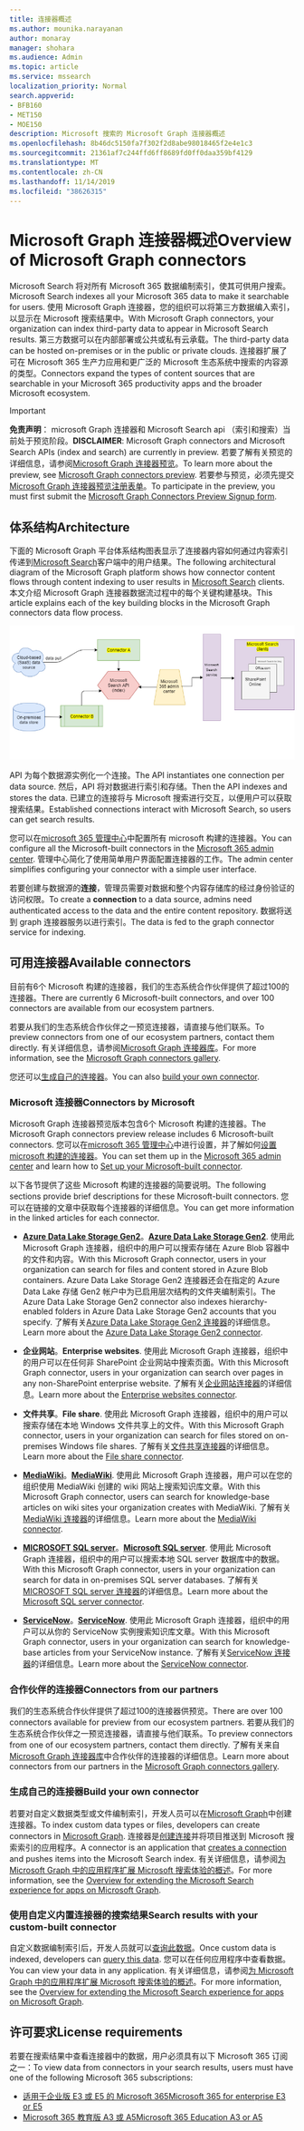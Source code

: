 ```yaml
---
title: 连接器概述
ms.author: mounika.narayanan
author: monaray
manager: shohara
ms.audience: Admin
ms.topic: article
ms.service: mssearch
localization_priority: Normal
search.appverid:
- BFB160
- MET150
- MOE150
description: Microsoft 搜索的 Microsoft Graph 连接器概述
ms.openlocfilehash: 8b46dc5150fa7f302f2d8abe98018465f2e4e1c3
ms.sourcegitcommit: 21361af7c244ffd6ff8689fd0ff0daa359bf4129
ms.translationtype: MT
ms.contentlocale: zh-CN
ms.lasthandoff: 11/14/2019
ms.locfileid: "38626315"
---
```

# <a name="overview-of-microsoft-graph-connectors"></a><span data-ttu-id="7d09e-103">Microsoft Graph 连接器概述</span><span class="sxs-lookup"><span data-stu-id="7d09e-103">Overview of Microsoft Graph connectors</span></span>

<span data-ttu-id="7d09e-104">Microsoft Search 将对所有 Microsoft 365 数据编制索引，使其可供用户搜索。</span><span class="sxs-lookup"><span data-stu-id="7d09e-104">Microsoft Search indexes all your Microsoft 365 data to make it searchable for users.</span></span> <span data-ttu-id="7d09e-105">使用 Microsoft Graph 连接器，您的组织可以将第三方数据编入索引，以显示在 Microsoft 搜索结果中。</span><span class="sxs-lookup"><span data-stu-id="7d09e-105">With Microsoft Graph connectors, your organization can index third-party data to appear in Microsoft Search results.</span></span> <span data-ttu-id="7d09e-106">第三方数据可以在内部部署或公共或私有云承载。</span><span class="sxs-lookup"><span data-stu-id="7d09e-106">The third-party data can be hosted on-premises or in the public or private clouds.</span></span> <span data-ttu-id="7d09e-107">连接器扩展了可在 Microsoft 365 生产力应用和更广泛的 Microsoft 生态系统中搜索的内容源的类型。</span><span class="sxs-lookup"><span data-stu-id="7d09e-107">Connectors expand the types of content sources that are searchable in your Microsoft 365 productivity apps and the broader Microsoft ecosystem.</span></span>

> [!IMPORTANT]
> <span data-ttu-id="7d09e-108">**免责声明**： microsoft Graph 连接器和 Microsoft Search api （索引和搜索）当前处于预览阶段。</span><span class="sxs-lookup"><span data-stu-id="7d09e-108">**DISCLAIMER**: Microsoft Graph connectors and Microsoft Search APIs (index and search) are currently in preview.</span></span> <span data-ttu-id="7d09e-109">若要了解有关预览的详细信息，请参阅[Microsoft Graph 连接器预览](connectors-preview.md)。</span><span class="sxs-lookup"><span data-stu-id="7d09e-109">To learn more about the preview, see [Microsoft Graph connectors preview](connectors-preview.md).</span></span> <span data-ttu-id="7d09e-110">若要参与预览，必须先提交[Microsoft Graph 连接器预览注册表单](https://forms.office.com/Pages/ResponsePage.aspx?id=v4j5cvGGr0GRqy180BHbRxWYgu82J_RFnMMATAS6_chUNVYwNU1CMDNZUDBSSDZKWVo2RDJDRjRLQi4u)。</span><span class="sxs-lookup"><span data-stu-id="7d09e-110">To participate in the preview, you must first submit the [Microsoft Graph Connectors Preview Signup form](https://forms.office.com/Pages/ResponsePage.aspx?id=v4j5cvGGr0GRqy180BHbRxWYgu82J_RFnMMATAS6_chUNVYwNU1CMDNZUDBSSDZKWVo2RDJDRjRLQi4u).</span></span>

## <a name="architecture"></a><span data-ttu-id="7d09e-111">体系结构</span><span class="sxs-lookup"><span data-stu-id="7d09e-111">Architecture</span></span>
<span data-ttu-id="7d09e-112">下面的 Microsoft Graph 平台体系结构图表显示了连接器内容如何通过内容索引传递到[Microsoft Search](https://docs.microsoft.com/microsoftsearch/overview-microsoft-search)客户端中的用户结果。</span><span class="sxs-lookup"><span data-stu-id="7d09e-112">The following architectural diagram of the Microsoft Graph platform shows how connector content flows through content indexing to user results in [Microsoft Search](https://docs.microsoft.com/microsoftsearch/overview-microsoft-search) clients.</span></span> <span data-ttu-id="7d09e-113">本文介绍 Microsoft Graph 连接器数据流过程中的每个关键构建基块。</span><span class="sxs-lookup"><span data-stu-id="7d09e-113">This article explains each of the key building blocks in the Microsoft Graph connectors data flow process.</span></span>

![](media/highlevel-connectors_FINAL.png)

<span data-ttu-id="7d09e-114">API 为每个数据源实例化一个连接。</span><span class="sxs-lookup"><span data-stu-id="7d09e-114">The API instantiates one connection per data source.</span></span> <span data-ttu-id="7d09e-115">然后，API 将对数据进行索引和存储。</span><span class="sxs-lookup"><span data-stu-id="7d09e-115">Then the API indexes and stores the data.</span></span> <span data-ttu-id="7d09e-116">已建立的连接将与 Microsoft 搜索进行交互，以便用户可以获取搜索结果。</span><span class="sxs-lookup"><span data-stu-id="7d09e-116">Established connections interact with Microsoft Search, so users can get search results.</span></span>

<span data-ttu-id="7d09e-117">您可以在[microsoft 365 管理中心](https://admin.microsoft.com)中配置所有 microsoft 构建的连接器。</span><span class="sxs-lookup"><span data-stu-id="7d09e-117">You can configure all the Microsoft-built connectors in the [Microsoft 365 admin center](https://admin.microsoft.com).</span></span> <span data-ttu-id="7d09e-118">管理中心简化了使用简单用户界面配置连接器的工作。</span><span class="sxs-lookup"><span data-stu-id="7d09e-118">The admin center simplifies configuring your connector with a simple user interface.</span></span>

<span data-ttu-id="7d09e-119">若要创建与数据源的**连接**，管理员需要对数据和整个内容存储库的经过身份验证的访问权限。</span><span class="sxs-lookup"><span data-stu-id="7d09e-119">To create a **connection** to a data source, admins need authenticated access to the data and the entire content repository.</span></span> <span data-ttu-id="7d09e-120">数据将送到 graph 连接器服务以进行索引。</span><span class="sxs-lookup"><span data-stu-id="7d09e-120">The data is fed to the graph connector service for indexing.</span></span>

## <a name="available-connectors"></a><span data-ttu-id="7d09e-121">可用连接器</span><span class="sxs-lookup"><span data-stu-id="7d09e-121">Available connectors</span></span>
<span data-ttu-id="7d09e-122">目前有6个 Microsoft 构建的连接器，我们的生态系统合作伙伴提供了超过100的连接器。</span><span class="sxs-lookup"><span data-stu-id="7d09e-122">There are currently 6 Microsoft-built connectors, and over 100 connectors are available from our ecosystem partners.</span></span>

<span data-ttu-id="7d09e-123">若要从我们的生态系统合作伙伴之一预览连接器，请直接与他们联系。</span><span class="sxs-lookup"><span data-stu-id="7d09e-123">To preview connectors from one of our ecosystem partners, contact them directly.</span></span> <span data-ttu-id="7d09e-124">有关详细信息，请参阅[Microsoft Graph 连接器库](connectors-gallery.md)。</span><span class="sxs-lookup"><span data-stu-id="7d09e-124">For more information, see the [Microsoft Graph connectors gallery](connectors-gallery.md).</span></span>

<span data-ttu-id="7d09e-125">您还可以[生成自己的连接器](https://docs.microsoft.com/graph/search-concept-overview)。</span><span class="sxs-lookup"><span data-stu-id="7d09e-125">You can also [build your own connector](https://docs.microsoft.com/graph/search-concept-overview).</span></span>

### <a name="connectors-by-microsoft"></a><span data-ttu-id="7d09e-126">Microsoft 连接器</span><span class="sxs-lookup"><span data-stu-id="7d09e-126">Connectors by Microsoft</span></span>
<span data-ttu-id="7d09e-127">Microsoft Graph 连接器预览版本包含6个 Microsoft 构建的连接器。</span><span class="sxs-lookup"><span data-stu-id="7d09e-127">The Microsoft Graph connectors preview release includes 6 Microsoft-built connectors.</span></span> <span data-ttu-id="7d09e-128">您可以在[microsoft 365 管理中心](https://admin.microsoft.com)中进行设置，并了解如何[设置 microsoft 构建的连接器](configure-connector.md)。</span><span class="sxs-lookup"><span data-stu-id="7d09e-128">You can set them up in the [Microsoft 365 admin center](https://admin.microsoft.com) and learn how to [Set up your Microsoft-built connector](configure-connector.md).</span></span>

<span data-ttu-id="7d09e-129">以下各节提供了这些 Microsoft 构建的连接器的简要说明。</span><span class="sxs-lookup"><span data-stu-id="7d09e-129">The following sections provide brief descriptions for these Microsoft-built connectors.</span></span> <span data-ttu-id="7d09e-130">您可以在链接的文章中获取每个连接器的详细信息。</span><span class="sxs-lookup"><span data-stu-id="7d09e-130">You can get more information in the linked articles for each connector.</span></span>

- <span data-ttu-id="7d09e-131">**[Azure Data Lake Storage Gen2](https://docs.microsoft.com/azure/storage/blobs/data-lake-storage-introduction)**。</span><span class="sxs-lookup"><span data-stu-id="7d09e-131">**[Azure Data Lake Storage Gen2](https://docs.microsoft.com/azure/storage/blobs/data-lake-storage-introduction)**.</span></span> <span data-ttu-id="7d09e-132">使用此 Microsoft Graph 连接器，组织中的用户可以搜索存储在 Azure Blob 容器中的文件和内容。</span><span class="sxs-lookup"><span data-stu-id="7d09e-132">With this Microsoft Graph connector, users in your organization can search for files and content stored in Azure Blob containers.</span></span> <span data-ttu-id="7d09e-133">Azure Data Lake Storage Gen2 连接器还会在指定的 Azure Data Lake 存储 Gen2 帐户中为已启用层次结构的文件夹编制索引。</span><span class="sxs-lookup"><span data-stu-id="7d09e-133">The Azure Data Lake Storage Gen2 connector also indexes hierarchy-enabled folders in Azure Data Lake Storage Gen2 accounts that you specify.</span></span>
<span data-ttu-id="7d09e-134">了解有关[Azure Data Lake Storage Gen2 连接器](azure-data-lake-connector.md)的详细信息。</span><span class="sxs-lookup"><span data-stu-id="7d09e-134">Learn more about the [Azure Data Lake Storage Gen2 connector](azure-data-lake-connector.md).</span></span>

- <span data-ttu-id="7d09e-135">**企业网站**。</span><span class="sxs-lookup"><span data-stu-id="7d09e-135">**Enterprise websites**.</span></span> <span data-ttu-id="7d09e-136">使用此 Microsoft Graph 连接器，组织中的用户可以在任何非 SharePoint 企业网站中搜索页面。</span><span class="sxs-lookup"><span data-stu-id="7d09e-136">With this Microsoft Graph connector, users in your organization can search over pages in any non-SharePoint enterprise website.</span></span>
<span data-ttu-id="7d09e-137">了解有关[企业网站连接器](enterprise-web-connector.md)的详细信息。</span><span class="sxs-lookup"><span data-stu-id="7d09e-137">Learn more about the [Enterprise websites connector](enterprise-web-connector.md).</span></span>

- <span data-ttu-id="7d09e-138">**文件共享**。</span><span class="sxs-lookup"><span data-stu-id="7d09e-138">**File share**.</span></span> <span data-ttu-id="7d09e-139">使用此 Microsoft Graph 连接器，组织中的用户可以搜索存储在本地 Windows 文件共享上的文件。</span><span class="sxs-lookup"><span data-stu-id="7d09e-139">With this Microsoft Graph connector, users in your organization can search for files stored on on-premises Windows file shares.</span></span>
<span data-ttu-id="7d09e-140">了解有关[文件共享连接器](file-share-connector.md)的详细信息。</span><span class="sxs-lookup"><span data-stu-id="7d09e-140">Learn more about the [File share connector](file-share-connector.md).</span></span>

- <span data-ttu-id="7d09e-141">**[MediaWiki](https://www.mediawiki.org/wiki/MediaWiki)**。</span><span class="sxs-lookup"><span data-stu-id="7d09e-141">**[MediaWiki](https://www.mediawiki.org/wiki/MediaWiki)**.</span></span> <span data-ttu-id="7d09e-142">使用此 Microsoft Graph 连接器，用户可以在您的组织使用 MediaWiki 创建的 wiki 网站上搜索知识库文章。</span><span class="sxs-lookup"><span data-stu-id="7d09e-142">With this Microsoft Graph connector, users can search for knowledge-base articles on wiki sites your organization creates with MediaWiki.</span></span>
<span data-ttu-id="7d09e-143">了解有关[MediaWiki 连接器](mediawiki-connector.md)的详细信息。</span><span class="sxs-lookup"><span data-stu-id="7d09e-143">Learn more about the [MediaWiki connector](mediawiki-connector.md).</span></span>

- <span data-ttu-id="7d09e-144">**[MICROSOFT SQL server](https://www.microsoft.com/sql-server/sql-server-2017)**。</span><span class="sxs-lookup"><span data-stu-id="7d09e-144">**[Microsoft SQL server](https://www.microsoft.com/sql-server/sql-server-2017)**.</span></span> <span data-ttu-id="7d09e-145">使用此 Microsoft Graph 连接器，组织中的用户可以搜索本地 SQL server 数据库中的数据。</span><span class="sxs-lookup"><span data-stu-id="7d09e-145">With this Microsoft Graph connector, users in your organization can search for data in on-premises SQL server databases.</span></span>
<span data-ttu-id="7d09e-146">了解有关[MICROSOFT SQL server 连接器](MSSQL-connector.md)的详细信息。</span><span class="sxs-lookup"><span data-stu-id="7d09e-146">Learn more about the [Microsoft SQL server connector](MSSQL-connector.md).</span></span>

- <span data-ttu-id="7d09e-147">**[ServiceNow](https://www.servicenow.com)**。</span><span class="sxs-lookup"><span data-stu-id="7d09e-147">**[ServiceNow](https://www.servicenow.com)**.</span></span> <span data-ttu-id="7d09e-148">使用此 Microsoft Graph 连接器，组织中的用户可以从你的 ServiceNow 实例搜索知识库文章。</span><span class="sxs-lookup"><span data-stu-id="7d09e-148">With this Microsoft Graph connector, users in your organization can search for knowledge-base articles from your ServiceNow instance.</span></span>
<span data-ttu-id="7d09e-149">了解有关[ServiceNow 连接器](servicenow-connector.md)的详细信息。</span><span class="sxs-lookup"><span data-stu-id="7d09e-149">Learn more about the [ServiceNow connector](servicenow-connector.md).</span></span>

### <a name="connectors-from-our-partners"></a><span data-ttu-id="7d09e-150">合作伙伴的连接器</span><span class="sxs-lookup"><span data-stu-id="7d09e-150">Connectors from our partners</span></span>
<span data-ttu-id="7d09e-151">我们的生态系统合作伙伴提供了超过100的连接器供预览。</span><span class="sxs-lookup"><span data-stu-id="7d09e-151">There are over 100 connectors available for preview from our ecosystem partners.</span></span> <span data-ttu-id="7d09e-152">若要从我们的生态系统合作伙伴之一预览连接器，请直接与他们联系。</span><span class="sxs-lookup"><span data-stu-id="7d09e-152">To preview connectors from one of our ecosystem partners, contact them directly.</span></span>
<span data-ttu-id="7d09e-153">了解有关来自[Microsoft Graph 连接器库](connectors-gallery.md)中合作伙伴的连接器的详细信息。</span><span class="sxs-lookup"><span data-stu-id="7d09e-153">Learn more about connectors from our partners in the [Microsoft Graph connectors gallery](connectors-gallery.md).</span></span>

### <a name="build-your-own-connector"></a><span data-ttu-id="7d09e-154">生成自己的连接器</span><span class="sxs-lookup"><span data-stu-id="7d09e-154">Build your own connector</span></span>
<span data-ttu-id="7d09e-155">若要对自定义数据类型或文件编制索引，开发人员可以在[Microsoft Graph](https://developer.microsoft.com/graph/)中创建连接器。</span><span class="sxs-lookup"><span data-stu-id="7d09e-155">To index custom data types or files, developers can create connectors in [Microsoft Graph](https://developer.microsoft.com/graph/).</span></span> <span data-ttu-id="7d09e-156">连接器是[创建连接](https://docs.microsoft.com/graph/search-index-manage-connections)并将项目推送到 Microsoft 搜索索引的应用程序。</span><span class="sxs-lookup"><span data-stu-id="7d09e-156">A connector is an application that [creates a connection](https://docs.microsoft.com/graph/search-index-manage-connections) and pushes items into the Microsoft Search index.</span></span> <span data-ttu-id="7d09e-157">有关详细信息，请参阅[为 Microsoft Graph 中的应用程序扩展 Microsoft 搜索体验的概述](https://docs.microsoft.com/graph/search-concept-overview)。</span><span class="sxs-lookup"><span data-stu-id="7d09e-157">For more information, see the [Overview for extending the Microsoft Search experience for apps on Microsoft Graph](https://docs.microsoft.com/graph/search-concept-overview).</span></span>

### <a name="search-results-with-your-custom-built-connector"></a><span data-ttu-id="7d09e-158">使用自定义内置连接器的搜索结果</span><span class="sxs-lookup"><span data-stu-id="7d09e-158">Search results with your custom-built connector</span></span>
<span data-ttu-id="7d09e-159">自定义数据编制索引后，开发人员就可以[查询此数据](https://docs.microsoft.com/graph/search-concept-custom-types)。</span><span class="sxs-lookup"><span data-stu-id="7d09e-159">Once custom data is indexed, developers can [query this data](https://docs.microsoft.com/graph/search-concept-custom-types).</span></span> <span data-ttu-id="7d09e-160">您可以在任何应用程序中查看数据。</span><span class="sxs-lookup"><span data-stu-id="7d09e-160">You can view your data in any application.</span></span> <span data-ttu-id="7d09e-161">有关详细信息，请参阅[为 Microsoft Graph 中的应用程序扩展 Microsoft 搜索体验的概述](https://docs.microsoft.com/graph/search-concept-overview)。</span><span class="sxs-lookup"><span data-stu-id="7d09e-161">For more information, see the [Overview for extending the Microsoft Search experience for apps on Microsoft Graph](https://docs.microsoft.com/graph/search-concept-overview).</span></span>

## <a name="license-requirements"></a><span data-ttu-id="7d09e-162">许可要求</span><span class="sxs-lookup"><span data-stu-id="7d09e-162">License requirements</span></span>
<span data-ttu-id="7d09e-163">若要在搜索结果中查看连接器中的数据，用户必须具有以下 Microsoft 365 订阅之一：</span><span class="sxs-lookup"><span data-stu-id="7d09e-163">To view data from connectors in your search results, users must have one of the following Microsoft 365 subscriptions:</span></span>
- <span data-ttu-id="7d09e-164"><a href="https://www.microsoft.com/microsoft-365/compare-all-microsoft-365-plans" target="_blank">适用于企业版 E3 或 E5 的 Microsoft 365</a></span><span class="sxs-lookup"><span data-stu-id="7d09e-164"><a href="https://www.microsoft.com/microsoft-365/compare-all-microsoft-365-plans" target="_blank">Microsoft 365 for enterprise E3 or E5</a></span></span>
- <span data-ttu-id="7d09e-165"><a href="https://www.microsoft.com/microsoft-365/academic/compare-office-365-education-plans?activetab=tab:primaryr1" target="_blank">Microsoft 365 教育版 A3 或 A5</a></span><span class="sxs-lookup"><span data-stu-id="7d09e-165"><a href="https://www.microsoft.com/microsoft-365/academic/compare-office-365-education-plans?activetab=tab:primaryr1" target="_blank">Microsoft 365 Education A3 or A5</a></span></span>
